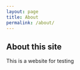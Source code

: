 ```yaml
---
layout: page
title: About
permalink: /about/
---
```

## About this site
This is a website for testing

